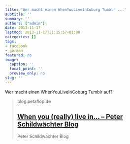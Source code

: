 ```yaml
---
title: 'Wer macht einen WhenYouLiveInCoburg Tumblr ...'
subtitle: ''
summary: ''
authors: ["admin"]
date: 2013-11-17
lastmod: 2013-11-17T21:15:57+01:00
categories: []
tags:
- facebook
- german
featured: no
image:
  caption: ''
  focal_point: ''
  preview_only: no
slug: ''
---
```

Wer macht einen WhenYouLiveInCoburg Tumblr auf?
> blog.petaflop.de
> ## [When you (really) live in… – Peter Schildwächter Blog](http://blog.petaflop.de/2013/04/04/whenyoulivein/)
>
>Peter Schildwächter Blog


